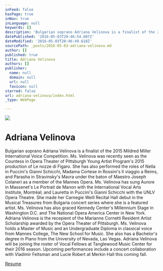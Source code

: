 ```yaml
---
inFeed: false
hasPage: true
inNav: true
inLanguage: null
keywords: []
description: 'Bulgarian soprano Adriana Velinova is a finalist of the 2015 Mildred Miller International Voice Competition. Ms. Velinova was recently seen as the Countess in Opera Theater of Pittsburgh Young Artist Program’s 2015 production of Le nozze di Figaro. She has also performed the roles of Nella in Puccini’s Gianni Schicchi, Madama Cortese in Rossini’s Il viaggio a Reims, and Parasha in Stravinsky’s Mavra under the baton of Maestro Joseph Colaneri as a member of the Mannes Opera. Ms. Velinova has sung Aurore in Massenet’s Le Portrait de Manon with the International Vocal Arts Institute, Montréal; and Lauretta in Puccini’s Gianni Schicchi with the UNLV Opera Theatre. She made her Carnegie Weill Recital Hall debut in the Musical Treasures from Bulgaria concert series where she is a featured artist. Ms. Velinova has also graced Kennedy Center’s Millennium Stage in Washington D.C. and The National Opera America Center in New York. Adriana Velinova is the recepient of the Marianne Cornetti Resident Artist Scholarship awarded by the Opera Theater of Pittsburgh. Ms. Velinova holds a Master of Music and an Undergraduate Diploma in classical voice from Mannes College, The New School for Music. She also has a Bachelor’s degree in Piano from the University of Nevada, Las Vegas. Adriana Velinova will be joining the roster of Vocal Fellows at Tanglewood Music Center for their 2016 season. Upcoming performances include a concert collaboration with Vladimir Feltsman and Lucie Robert at Merkin Hall this coming fall.'
datePublished: '2016-05-03T20:46:54.807Z'
dateModified: '2016-05-03T20:46:49.618Z'
sourcePath: _posts/2016-05-03-adriana-velinova.md
author: []
published: true
title: Adriana Velinova
authors: []
publisher:
  name: null
  domain: null
  url: null
  favicon: null
starred: false
url: adriana-velinova/index.html
_type: WebPage

---
```

![](https://s3-us-west-2.amazonaws.com/the-grid-img/p/4ceae996b70a08f6b9653395365c8d7ba4af1d38.jpg)

# Adriana Velinova

Bulgarian soprano Adriana Velinova is a finalist of the 2015 Mildred Miller International Voice Competition. Ms. Velinova was recently seen as the Countess in Opera Theater of Pittsburgh Young Artist Program's 2015 production of Le nozze di Figaro. She has also performed the roles of Nella in Puccini's Gianni Schicchi, Madama Cortese in Rossini's Il viaggio a Reims, and Parasha in Stravinsky's Mavra under the baton of Maestro Joseph Colaneri as a member of the Mannes Opera. Ms. Velinova has sung Aurore in Massenet's Le Portrait de Manon with the International Vocal Arts Institute, Montréal; and Lauretta in Puccini's Gianni Schicchi with the UNLV Opera Theatre. She made her Carnegie Weill Recital Hall debut in the Musical Treasures from Bulgaria concert series where she is a featured artist. Ms. Velinova has also graced Kennedy Center's Millennium Stage in Washington D.C. and The National Opera America Center in New York. Adriana Velinova is the recepient of the Marianne Cornetti Resident Artist Scholarship awarded by the Opera Theater of Pittsburgh. Ms. Velinova holds a Master of Music and an Undergraduate Diploma in classical voice from Mannes College, The New School for Music. She also has a Bachelor's degree in Piano from the University of Nevada, Las Vegas. Adriana Velinova will be joining the roster of Vocal Fellows at Tanglewood Music Center for their 2016 season. Upcoming performances include a concert collaboration with Vladimir Feltsman and Lucie Robert at Merkin Hall this coming fall.

[Resume][0]

[0]: https://drive.google.com/file/d/0B9mKTXtIEJ-Td1pOdVRkN0c1S2RCaUdrMDFOdm96YlV2ZGp3/view?usp=sharing "Resume"